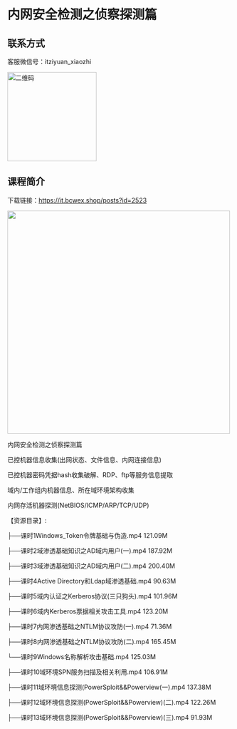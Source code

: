 # 内网安全检测之侦察探测篇

## 联系方式

客服微信号：itziyuan_xiaozhi

<img src="https://ziyuanyun.oss-cn-guangzhou.aliyuncs.com/common/20240614073449/666b82192834a.jpg" width="200" height="200" alt="二维码">

## 课程简介

下载链接：https://it.bcwex.shop/posts?id=2523

<img src="https://ziyuanyun.oss-cn-guangzhou.aliyuncs.com/yun/20240515184044/6644912c7e0a4.jpg" width="500" alt="">

  内网安全检测之侦察探测篇



 已控机器信息收集(出网状态、文件信息、内网连接信息)

 已控机器密码凭据hash收集破解、RDP、ftp等服务信息提取

 域内/工作组内机器信息、所在域环境架构收集

 内网存活机器探测(NetBIOS/ICMP/ARP/TCP/UDP)

 【资源目录】:

 ├──课时1Windows_Token令牌基础与伪造.mp4 121.09M

 ├──课时2域渗透基础知识之AD域内用户(一).mp4 187.92M

 ├──课时3域渗透基础知识之AD域内用户(二).mp4 200.40M

 ├──课时4Active Directory和Ldap域渗透基础.mp4 90.63M

 ├──课时5域内认证之Kerberos协议(三只狗头).mp4 101.96M

 ├──课时6域内Kerberos票据相关攻击工具.mp4 123.20M

 ├──课时7内网渗透基础之NTLM协议攻防(一).mp4 71.36M

 ├──课时8内网渗透基础之NTLM协议攻防(二).mp4 165.45M

 └──课时9Windows名称解析攻击基础.mp4 125.03M

 ├──课时10域环境SPN服务扫描及相关利用.mp4 106.91M

 ├──课时11域环境信息探测(PowerSploit&amp;&amp;Powerview(一).mp4 137.38M

 ├──课时12域环境信息探测(PowerSploit&amp;&amp;Powerview)(二).mp4 122.26M

 ├──课时13域环境信息探测(PowerSploit&amp;&amp;Powerview)(三).mp4 91.93M

  